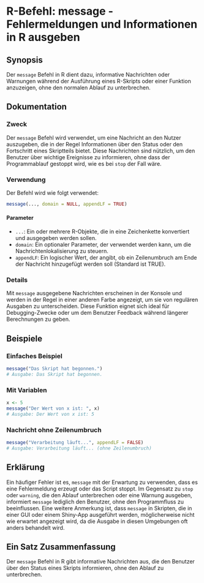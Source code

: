 <!--
Meta Description: # R-Befehl: message - Fehlermeldungen und Informationen in R ausgeben ## Synopsis Der `message` Befehl in R dient dazu, informative Nachrichten oder W...
Meta Keywords: der, message, den, oder, die
-->

# R-Befehl: message - Fehlermeldungen und Informationen in R ausgeben

## Synopsis
Der `message` Befehl in R dient dazu, informative Nachrichten oder Warnungen während der Ausführung eines R-Skripts oder einer Funktion anzuzeigen, ohne den normalen Ablauf zu unterbrechen.

## Dokumentation
### Zweck
Der `message` Befehl wird verwendet, um eine Nachricht an den Nutzer auszugeben, die in der Regel Informationen über den Status oder den Fortschritt eines Skriptteils bietet. Diese Nachrichten sind nützlich, um den Benutzer über wichtige Ereignisse zu informieren, ohne dass der Programmablauf gestoppt wird, wie es bei `stop` der Fall wäre.

### Verwendung
Der Befehl wird wie folgt verwendet:
```R
message(..., domain = NULL, appendLF = TRUE)
```

#### Parameter
- `...`: Ein oder mehrere R-Objekte, die in eine Zeichenkette konvertiert und ausgegeben werden sollen.
- `domain`: Ein optionaler Parameter, der verwendet werden kann, um die Nachrichtenlokalisierung zu steuern.
- `appendLF`: Ein logischer Wert, der angibt, ob ein Zeilenumbruch am Ende der Nachricht hinzugefügt werden soll (Standard ist TRUE).

### Details
Mit `message` ausgegebene Nachrichten erscheinen in der Konsole und werden in der Regel in einer anderen Farbe angezeigt, um sie von regulären Ausgaben zu unterscheiden. Diese Funktion eignet sich ideal für Debugging-Zwecke oder um dem Benutzer Feedback während längerer Berechnungen zu geben.

## Beispiele
### Einfaches Beispiel
```R
message("Das Skript hat begonnen.")
# Ausgabe: Das Skript hat begonnen.
```

### Mit Variablen
```R
x <- 5
message("Der Wert von x ist: ", x)
# Ausgabe: Der Wert von x ist: 5
```

### Nachricht ohne Zeilenumbruch
```R
message("Verarbeitung läuft...", appendLF = FALSE)
# Ausgabe: Verarbeitung läuft... (ohne Zeilenumbruch)
```

## Erklärung
Ein häufiger Fehler ist es, `message` mit der Erwartung zu verwenden, dass es eine Fehlermeldung erzeugt oder das Script stoppt. Im Gegensatz zu `stop` oder `warning`, die den Ablauf unterbrechen oder eine Warnung ausgeben, informiert `message` lediglich den Benutzer, ohne den Programmfluss zu beeinflussen. Eine weitere Anmerkung ist, dass `message` in Skripten, die in einer GUI oder einem Shiny-App ausgeführt werden, möglicherweise nicht wie erwartet angezeigt wird, da die Ausgabe in diesen Umgebungen oft anders behandelt wird.

## Ein Satz Zusammenfassung
Der `message` Befehl in R gibt informative Nachrichten aus, die den Benutzer über den Status eines Skripts informieren, ohne den Ablauf zu unterbrechen.